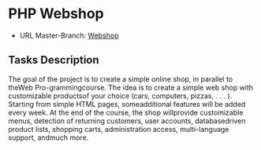 # PHP Webshop
- URL Master-Branch: <a href="http://web-php-shop-bfh.apps.cloud.wg-burggasse.ch/" target="_blank">Webshop</a>

## Tasks Description
The goal of the project is to create a simple online shop, in parallel to theWeb Pro-grammingcourse.
The idea is to create a simple web shop with customizable productsof your choice (cars, computers, pizzas, . . . ).
Starting from simple HTML pages, someadditional features will be added every week. At the end  of  the  course, 
the shop willprovide customizable menus, detection of returning customers, user accounts, databasedriven product lists, 
shopping carts, administration access, multi-language support, andmuch more.
